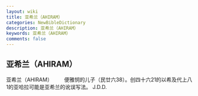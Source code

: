 ```yaml
---
layout: wiki
title: 亚希兰（AHIRAM）
categories: NewBibleDictionary
description: 亚希兰（AHIRAM）
keywords: 亚希兰（AHIRAM）
comments: false
---
```


## 亚希兰（AHIRAM）



亚希兰（AHIRAM）
　　便雅悯的儿子（民廿六38）。创四十六21的以希及代上八1的亚哈拉可能是亚希兰的讹误写法。
J.D.D.




